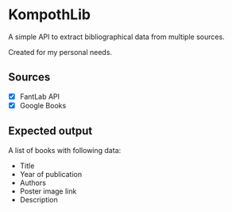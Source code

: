 # KompothLib

A simple API to extract bibliographical data from multiple sources.

Created for my personal needs.

## Sources

- [x] FantLab API
- [x] Google Books

## Expected output

A list of books with following data:

- Title
- Year of publication
- Authors
- Poster image link
- Description
